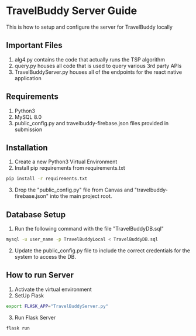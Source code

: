 # TravelBuddy Server Guide
This is how to setup and configure the server for TravelBuddy locally

## Important Files
1. alg4.py contains the code that actually runs the TSP algorithm
2. query.py houses all code that is used to query various 3rd party APIs
3. TravelBuddyServer.py houses all of the endpoints for the react native application

## Requirements
1. Python3
2. MySQL 8.0
3. public_config.py and travelbuddy-firebase.json files provided in submission

## Installation

1. Create a new Python3 Virtual Environment
2. Install pip requirements from requirements.txt

```bash
pip install -r requirements.txt
```

3. Drop the "public_config.py" file from Canvas and "travelbuddy-firebase.json" into the main project root.

## Database Setup

1. Run the following command with the file "TravelBuddyDB.sql"

```bash
mysql -u user_name -p TravelBuddyLocal < TravelBuddyDB.sql
```

2. Update the public_config.py file to include the correct credentials for the system to access the DB.


## How to run Server

1. Activate the virtual environment
2. SetUp Flask

```bash
export FLASK_APP="TravelBuddyServer.py"
```

3. Run Flask Server
```bash
flask run
```
